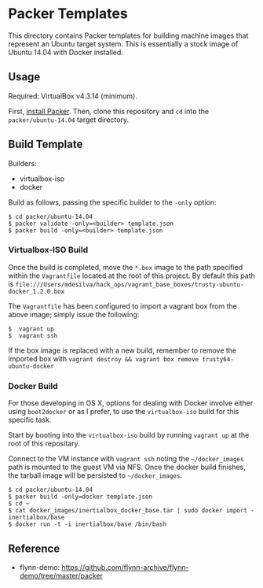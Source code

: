 # Packer Templates

This directory contains Packer templates for building machine images that
represent an Ubuntu target system. This is essentially a stock image
of Ubuntu 14.04 with Docker installed.

## Usage

Required: VirtualBox v4.3.14 (minimum).

First, [install Packer](http://www.packer.io/intro/getting-started/setup.html).
Then, clone this repository and `cd` into the `packer/ubuntu-14.04` target
directory.

## Build Template

Builders:
 * virtualbox-iso
 * docker

Build as follows, passing the specific builder to the `-only` option:

```
$ cd packer/ubuntu-14.04
$ packer validate -only=<builder> template.json
$ packer build -only=<builder> template.json
```

### Virtualbox-ISO Build

Once the build is completed, move the `*.box` image to the path
specified within the `Vagrantfile` located at the root of this project.
By default this path is
`file:///Users/mdesilva/hack_ops/vagrant_base_boxes/trusty-ubuntu-docker_1.2.0.box`

The `Vagrantfile` has been configured to import a vagrant box from the
above image; simply issue the following:

```
$  vagrant up
$  vagrant ssh
```

If the box image is replaced with a new build, remember to remove the
imported box with `vagrant destroy && vagrant box remove trusty64-ubuntu-docker`

### Docker Build

For those developing in OS X, options for dealing with Docker involve
either using `boot2docker` or as I prefer, to use the `virtualbox-iso`
build for this specific task.

Start by booting into the `virtualbox-iso` build by running `vagrant up`
at the root of this repositary.

Connect to the VM instance with `vagrant ssh` noting the `~/docker_images` path
is mounted to the guest VM via NFS.  Once the docker build finishes, the
tarball image will be persisted to `~/docker_images`.

```
$ cd packer/ubuntu-14.04
$ packer build -only=docker template.json
$ cd ~
$ cat docker_images/inertialbox_docker_base.tar | sudo docker import - inertialbox/base
$ docker run -t -i inertialbox/base /bin/bash
```

## Reference

* flynn-demo: https://github.com/flynn-archive/flynn-demo/tree/master/packer
